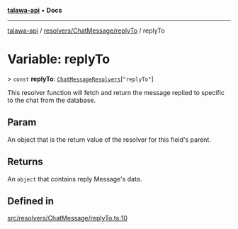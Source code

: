 [**talawa-api**](../../../../README.md) • **Docs**

***

[talawa-api](../../../../modules.md) / [resolvers/ChatMessage/replyTo](../README.md) / replyTo

# Variable: replyTo

\> `const` **replyTo**: [`ChatMessageResolvers`](../../../../types/generatedGraphQLTypes/type-aliases/ChatMessageResolvers.md)\[`"replyTo"`\]

This resolver function will fetch and return the message replied to specific to the chat from the database.

## Param

An object that is the return value of the resolver for this field's parent.

## Returns

An `object` that contains reply Message's data.

## Defined in

[src/resolvers/ChatMessage/replyTo.ts:10](https://github.com/PalisadoesFoundation/talawa-api/blob/f4877b986932181336f42a7336754de05976cd97/src/resolvers/ChatMessage/replyTo.ts#L10)
